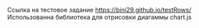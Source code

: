 Ссылка на тестовое задание https://bini29.github.io/testRows/																														
Использованна библиотека для отрисовки диагаммы chart.js
